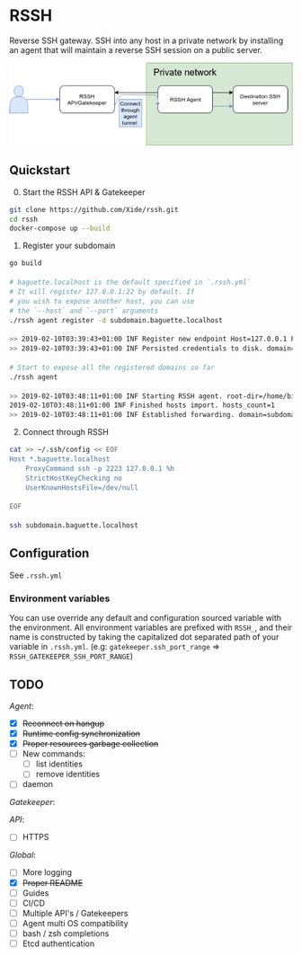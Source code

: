 # RSSH

Reverse SSH gateway. SSH into any host in a private network by installing an agent
that will maintain a reverse SSH session on a public server.

![diagram](./docs/diagram.png)

## Quickstart

0. Start the RSSH API & Gatekeeper

```sh
git clone https://github.com/Xide/rssh.git
cd rssh
docker-compose up --build
```

1. Register your subdomain
```sh
go build

# baguette.localhost is the default specified in `.rssh.yml`
# It will register 127.0.0.1:22 by default. If
# you wish to expose another host, you can use
# the `--host` and `--port` arguments
./rssh agent register -d subdomain.baguette.localhost

>> 2019-02-10T03:39:43+01:00 INF Register new endpoint Host=127.0.0.1 Port=22 domain=subdomain.baguette.localhost
>> 2019-02-10T03:39:43+01:00 INF Persisted credentials to disk. domain=subdomain.baguette.localhost

# Start to expose all the registered domains so far
./rssh agent

>> 2019-02-10T03:48:11+01:00 INF Starting RSSH agent. root-dir=/home/billy/.rssh
2019-02-10T03:48:11+01:00 INF Finished hosts import. hosts_count=1
>> 2019-02-10T03:48:11+01:00 INF Established forwarding. domain=subdomain.baguette.localhost host=127.0.0.1 port=22

```

2. Connect through RSSH
```sh
cat >> ~/.ssh/config << EOF
Host *.baguette.localhost
    ProxyCommand ssh -p 2223 127.0.0.1 %h
    StrictHostKeyChecking no
    UserKnownHostsFile=/dev/null

EOF

ssh subdomain.baguette.localhost
```

## Configuration

See `.rssh.yml`

### Environment variables

You can use override any default and configuration sourced variable with the environment.
All environment variables are prefixed with `RSSH_`, and their name is constructed by taking
the capitalized dot separated path of your variable in `.rssh.yml`.
(e.g: `gatekeeper.ssh_port_range` => `RSSH_GATEKEEPER_SSH_PORT_RANGE`)

## TODO

*Agent*:

- [x] ~~Reconnect on hangup~~
- [x] ~~Runtime config synchronization~~
- [x] ~~Proper resources garbage collection~~
- [ ] New commands:
    - [ ] list identities
    - [ ] remove identities
- [ ] daemon

*Gatekeeper*:

*API*:

- [ ] HTTPS

*Global*:

- [ ] More logging
- [x] ~~Proper README~~
- [ ] Guides
- [ ] CI/CD
- [ ] Multiple API's / Gatekeepers
- [ ] Agent multi OS compatibility
- [ ] bash / zsh completions
- [ ] Etcd authentication